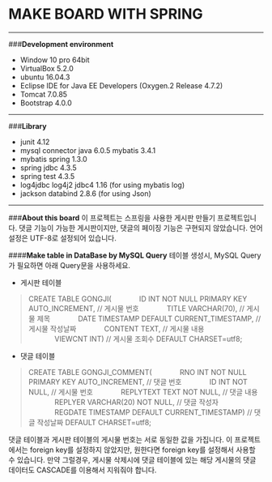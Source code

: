 **MAKE BOARD WITH SPRING**
==========================

----------

###**Development environment**

 - Window 10 pro 64bit
 - VirtualBox 5.2.0
 - ubuntu 16.04.3
 - Eclipse IDE for Java EE Developers (Oxygen.2 Release 4.7.2)
 - Tomcat 7.0.85
 - Bootstrap 4.0.0

----------
###**Library**

 - junit 4.12
 - mysql connector java 6.0.5 mybatis 3.4.1
 - mybatis spring 1.3.0
 - spring jdbc 4.3.5
 - spring test 4.3.5
 - log4jdbc log4j2 jdbc4 1.16 (for using mybatis log)
 - jackson databind 2.8.6 (for using Json)

----------

###**About this board**
이 프로젝트는 스프링을 사용한 게시판 만들기 프로젝트입니다. 댓글 기능이 가능한 게시판이지만, 댓글의 페이징 기능은 구현되지 않았습니다. 언어 설정은 UTF-8로 설정되어 있습니다.

####**Make table in DataBase by MySQL Query**
테이블 생성시, MySQL Query가 필요하면 아래 Query문을 사용하세요.

 - 게시판 테이블

> CREATE TABLE GONGJI( 
> &nbsp;&nbsp;&nbsp;&nbsp;&nbsp;&nbsp;&nbsp;&nbsp;&nbsp;&nbsp;&nbsp;&nbsp;&nbsp;ID INT NOT NULL PRIMARY KEY AUTO_INCREMENT,  // 게시물 번호
> &nbsp;&nbsp;&nbsp;&nbsp;&nbsp;&nbsp;&nbsp;&nbsp;&nbsp;&nbsp;&nbsp;&nbsp;&nbsp;TITLE VARCHAR(70), // 게시물 제목
> &nbsp;&nbsp;&nbsp;&nbsp;&nbsp;&nbsp;&nbsp;&nbsp;&nbsp;&nbsp;&nbsp;&nbsp;&nbsp;DATE TIMESTAMP DEFAULT CURRENT_TIMESTAMP, // 게시물 작성날짜
> &nbsp;&nbsp;&nbsp;&nbsp;&nbsp;&nbsp;&nbsp;&nbsp;&nbsp;&nbsp;&nbsp;&nbsp;&nbsp;CONTENT TEXT, // 게시물 내용
> &nbsp;&nbsp;&nbsp;&nbsp;&nbsp;&nbsp;&nbsp;&nbsp;&nbsp;&nbsp;&nbsp;&nbsp;&nbsp;VIEWCNT INT)  // 게시물 조회수
> DEFAULT CHARSET=utf8;

 - 댓글 테이블

>  CREATE TABLE GONGJI_COMMENT(
>  &nbsp;&nbsp;&nbsp;&nbsp;&nbsp;&nbsp;&nbsp;&nbsp;&nbsp;&nbsp;&nbsp;&nbsp;&nbsp;RNO INT NOT NULL PRIMARY KEY AUTO_INCREMENT, // 댓글 번호
>  &nbsp;&nbsp;&nbsp;&nbsp;&nbsp;&nbsp;&nbsp;&nbsp;&nbsp;&nbsp;&nbsp;&nbsp;&nbsp;ID INT NOT NULL, // 게시물 번호
>  &nbsp;&nbsp;&nbsp;&nbsp;&nbsp;&nbsp;&nbsp;&nbsp;&nbsp;&nbsp;&nbsp;&nbsp;&nbsp;REPLYTEXT TEXT NOT NULL, // 댓글 내용
>  &nbsp;&nbsp;&nbsp;&nbsp;&nbsp;&nbsp;&nbsp;&nbsp;&nbsp;&nbsp;&nbsp;&nbsp;&nbsp;REPLYER VARCHAR(20) NOT NULL, // 댓글 작성자
>  &nbsp;&nbsp;&nbsp;&nbsp;&nbsp;&nbsp;&nbsp;&nbsp;&nbsp;&nbsp;&nbsp;&nbsp;&nbsp;REGDATE TIMESTAMP DEFAULT CURRENT_TIMESTAMP) // 댓글 작성날짜
> DEFAULT CHARSET=utf8;

댓글 테이블과 게시판 테이블의 게시물 번호는 서로 동일한 값을 가집니다. 이 프로젝트에서는 foreign key를 설정하지 않았지만, 원한다면 foreign key를 설정해서 사용할 수 있습니다. 만약 그럴경우, 게시물 삭제시에 댓글 테이블에 있는 해당 게시물의 댓글 데이터도 CASCADE를 이용해서 지워줘야 합니다.

